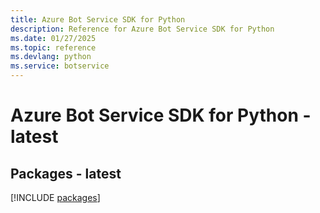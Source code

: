 ```yaml
---
title: Azure Bot Service SDK for Python
description: Reference for Azure Bot Service SDK for Python
ms.date: 01/27/2025
ms.topic: reference
ms.devlang: python
ms.service: botservice
---
```

# Azure Bot Service SDK for Python - latest
## Packages - latest
[!INCLUDE [packages](bot-service-index.md)]